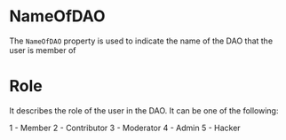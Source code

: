 # NameOfDAO

The `NameOfDAO` property is used to indicate the name of the DAO that the user is member of

# Role

It describes the role of the user in the DAO. It can be one of the following:

1 - Member 2 - Contributor 3 - Moderator 4 - Admin 5 - Hacker

